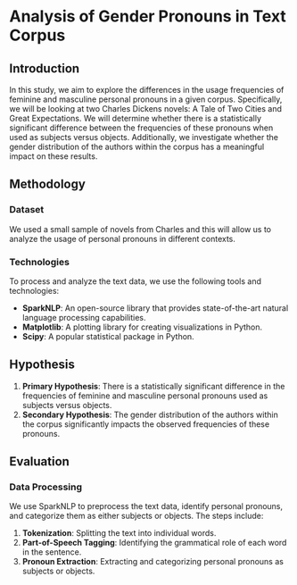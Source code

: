 # Analysis of Gender Pronouns in Text Corpus

## Introduction

In this study, we aim to explore the differences in the usage frequencies of feminine and masculine personal pronouns in a given corpus. Specifically, we will be looking at two Charles Dickens novels: A Tale of Two Cities and Great Expectations. We will determine whether there is a statistically significant difference between the frequencies of these pronouns when used as subjects versus objects. Additionally, we investigate whether the gender distribution of the authors within the corpus has a meaningful impact on these results.

## Methodology

### Dataset

We used a small sample of novels from Charles and this will allow us to analyze the usage of personal pronouns in different contexts.

### Technologies

To process and analyze the text data, we use the following tools and technologies:

- **SparkNLP**: An open-source library that provides state-of-the-art natural language processing capabilities.
- **Matplotlib**: A plotting library for creating visualizations in Python.
- **Scipy**: A popular statistical package in Python.

## Hypothesis

1. **Primary Hypothesis**: There is a statistically significant difference in the frequencies of feminine and masculine personal pronouns used as subjects versus objects.
2. **Secondary Hypothesis**: The gender distribution of the authors within the corpus significantly impacts the observed frequencies of these pronouns.

## Evaluation

### Data Processing

We use SparkNLP to preprocess the text data, identify personal pronouns, and categorize them as either subjects or objects. The steps include:

1. **Tokenization**: Splitting the text into individual words.
2. **Part-of-Speech Tagging**: Identifying the grammatical role of each word in the sentence.
3. **Pronoun Extraction**: Extracting and categorizing personal pronouns as subjects or objects.
